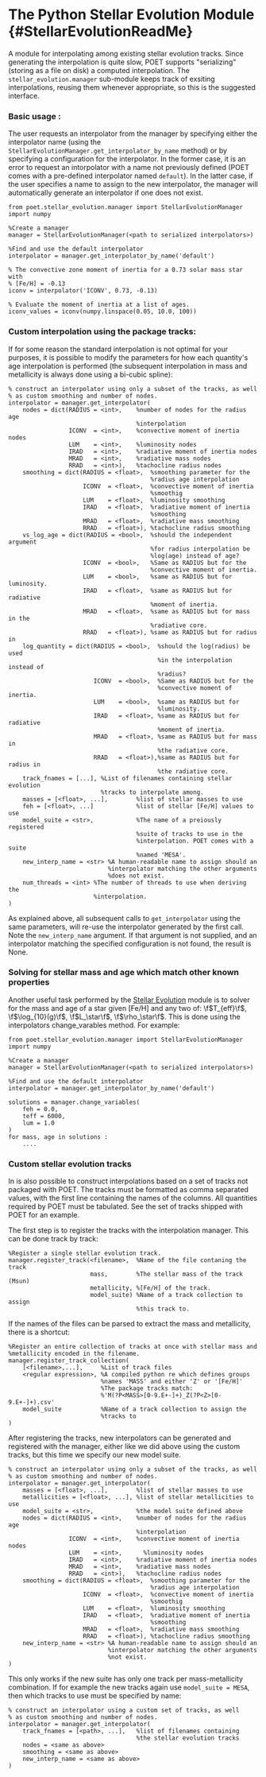 The Python Stellar Evolution Module {#StellarEvolutionReadMe}
===================================

A module for interpolating among existing stellar evolution tracks. Since
generating the interpolation is quite slow, POET supports "serializing"
(storing as a file on disk) a computed interpolation. The
`stellar_evolution.manager` sub-module keeps track of exsiting
interpolations, reusing them whenever appropriate, so this is the suggested
interface.

### Basic usage :

The user requests an interpolator from the manager by specifying either the
interpolator name (using the `StellarEvolutionManager.get_interpolator_by_name`
method) or by specifying a configuration for the interpolator. In the former
case, it is an error to request an intorpolator with a name not previously
defined (POET comes with a pre-defined interpolator named `default`). In the
latter case, if the user specifies a name to assign to the new interpolator, the
manager will automatically generate an interpolator if one does not exist.

    from poet.stellar_evolution.manager import StellarEvolutionManager
    import numpy

    %Create a manager
    manager = StellarEvolutionManager(<path to serialized interpolators>)

    %Find and use the default interpolator
    interpolator = manager.get_interpolator_by_name('default')

    % The convective zone moment of inertia for a 0.73 solar mass star with
    % [Fe/H] = -0.13
    iconv = interpolator('ICONV', 0.73, -0.13)

    % Evaluate the moment of inertia at a list of ages.
    iconv_values = iconv(numpy.linspace(0.05, 10.0, 100))

### Custom interpolation using the package tracks:

If for some reason the standard interpolation is not optimal for your
purposes, it is possible to modify the parameters for how each quantity's age
interpolation is performed (the subsequent interpolation in mass and
metallicity is always done using a bi-cubic spline):

    % construct an interpolator using only a subset of the tracks, as well
    % as custom smoothing and number of nodes.
    interpolator = manager.get_interpolator(
        nodes = dict(RADIUS = <int>,    %number of nodes for the radius age
                                        %interpolation
                     ICONV  = <int>,    %convective moment of inertia nodes
                     LUM    = <int>,    %luminosity nodes
                     IRAD   = <int>,    %radiative moment of inertia nodes
                     MRAD   = <int>,    %radiative mass nodes
                     RRAD   = <int>),   %tachocline radius nodes
        smoothing = dict(RADIUS = <float>,  %smoothing parameter for the
                                            %radius age interpolation
                         ICONV  = <float>,  %convective moment of inertia
                                            %smoothig
                         LUM    = <float>,  %luminosity smoothing
                         IRAD   = <float>,  %radiative moment of inertia
                                            %smoothing
                         MRAD   = <float>,  %radiative mass smoothing
                         RRAD   = <float>), %tachocline radius smoothing
        vs_log_age = dict(RADIUS = <bool>,  %should the independent argument
                                            %for radius interpolation be
                                            %log(age) instead of age?
                         ICONV  = <bool>,   %Same as RADIUS but for the
                                            %convective moment of inertia.
                         LUM    = <bool>,   %same as RADIUS but for luminosity.
                         IRAD   = <float>,  %same as RADIUS but for radiative
                                            %moment of inertia.
                         MRAD   = <float>,  %same as RADIUS but for mass in the
                                            %radiative core.
                         RRAD   = <float>), %same as RADIUS but for radius in
        log_quantity = dict(RADIUS = <bool>,  %should the log(radius) be used
                                              %in the interpolation instead of
                                              %radius?
                            ICONV  = <bool>,  %Same as RADIUS but for the
                                              %convective moment of inertia.
                            LUM    = <bool>,  %same as RADIUS but for
                                              %luminosity.
                            IRAD   = <float>, %same as RADIUS but for radiative
                                              %moment of inertia.
                            MRAD   = <float>, %same as RADIUS but for mass in
                                              %the radiative core.
                            RRAD   = <float>),%same as RADIUS but for radius in
                                              %the radiative core.
        track_fnames = [...], %List of filenames containing stellar evolution
                              %tracks to interpolate among.
        masses = [<float>, ...],        %list of stellar masses to use
        feh = [<float>, ...]            %list of stellar [Fe/H] values to use
        model_suite = <str>,            %The name of a preiously registered
                                        %suite of tracks to use in the
                                        %interpolation. POET comes with a suite
                                        %named 'MESA'.
        new_interp_name = <str> %A human-readable name to assign should an
                                %interpolator matching the other arguments
                                %does not exist.
        num_threads = <int> %The number of threads to use when deriving the
                            %interpolation.
    )

As explained above, all subsequent calls to `get_interpolator` using the same
parameters, will re-use the interpolator generated by the first call. Note
the `new_interp_name` argument. If that argument is not supplied, and an
interpolator matching the specified configuration is not found, the result is
None.

### Solving for stellar mass and age which match other known properties ###

Another useful task performed by the [Stellar Evolution](#StellarEvolutionReadMe)
module is to solver for the mass and age of a star given [Fe/H] and any two of:
\f$T_{eff}\f$, \f$\log_{10}(g)\f$, \f$L_\star\f$, \f$\rho_\star\f$. This is done
using the interpolators change_varables method. For example:

    from poet.stellar_evolution.manager import StellarEvolutionManager
    import numpy

    %Create a manager
    manager = StellarEvolutionManager(<path to serialized interpolators>)

    %Find and use the default interpolator
    interpolator = manager.get_interpolator_by_name('default')

    solutions = manager.change_variables(
        feh = 0.0,
        teff = 6000,
        lum = 1.0
    )
    for mass, age in solutions :
        ....

### Custom stellar evolution tracks

In is also possible to construct interpolations based on a set of tracks not
packaged with POET. The tracks must be formatted as comma separated values,
with the first line containing the names of the columns.  All quantities
required by POET must be tabulated. See the set of tracks shipped with POET
for an example. 

The first step is to register the tracks with the interpolation manager. This
can be done track by track:
    
    %Register a single stellar evolution track.
    manager.register_track(<filename>,  %Name of the file contaning the track
                           mass,        %The stellar mass of the track (Msun)
                           metallicity, %[Fe/H] of the track.
                           model_suite) %Name of a track collection to assign
                                        %this track to.

If the names of the files can be parsed to extract the mass and metallicity,
there is a shortcut:

    %Register an entire collection of tracks at once with stellar mass and
    %metallicity encoded in the filename.
    manager.register_track_collection(
        [<filename>,...],     %List of track files
        <regular expression>, %A compiled python re which defines groups
                              %names 'MASS' and either 'Z' or '[Fe/H]'
                              %The package tracks match:
                              %'M(?P<MASS>[0-9.E+-]+)_Z(?P<Z>[0-9.E+-]+).csv'
        model_suite           %Name of a track collection to assign the
                              %tracks to
    )

After registering the tracks, new interpolators can be generated and
registered with the manager, either like we did above using the custom
tracks, but this time we specify our new model suite.

    % construct an interpolator using only a subset of the tracks, as well
    % as custom smoothing and number of nodes.
    interpolator = manager.get_interpolator(
        masses = [<float>, ...],        %list of stellar masses to use
        metallicities = [<float>, ...], %list of stellar metallicities to use
        model_suite = <str>,            %the model suite defined above
        nodes = dict(RADIUS = <int>,    %number of nodes for the radius age
                                        %interpolation
                     ICONV  = <int>,    %convective moment of inertia nodes
                     LUM    = <int>,      %luminosity nodes
                     IRAD   = <int>,    %radiative moment of inertia nodes
                     MRAD   = <int>,    %radiative mass nodes
                     RRAD   = <int>),   %tachocline radius nodes
        smoothing = dict(RADIUS = <float>,  %smoothing parameter for the
                                            %radius age interpolation
                         ICONV  = <float>,  %convective moment of inertia
                                            %smoothig
                         LUM    = <float>,  %luminosity smoothing
                         IRAD   = <float>,  %radiative moment of inertia
                                            %smoothing
                         MRAD   = <float>,  %radiative mass smoothing
                         RRAD   = <float>), %tachocline radius smoothing
        new_interp_name = <str> %A human-readable name to assign should an
                                %interpolator matching the other arguments
                                %not exist.
    )

This only works if the new suite has only one track per mass-metallicity
combination. If for example the new tracks again use `model_suite = MESA`,
then which tracks to use must be specified by name:

    % construct an interpolator using a custom set of tracks, as well
    % as custom smoothing and number of nodes.
    interpolator = manager.get_interpolator(
        track_fnames = [<path>, ...],   %list of filenames containing
                                        %the stellar evolution tracks
        nodes = <same as above>         
        smoothing = <same as above>
        new_interp_name = <same as above>
    )
